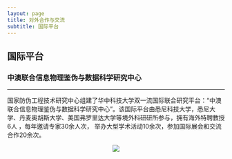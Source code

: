 ```yaml
---
layout: page
title: 对外合作与交流
subtitle: 国际平台
---
```

<!--
 * @Author: Conghao Wong
 * @Date: 2023-03-08 19:13:03
 * @LastEditors: Conghao Wong
 * @LastEditTime: 2023-03-12 10:06:48
 * @Description: file content
 * @Github: https://cocoon2wong.github.io
 * Copyright 2023 Conghao Wong, All Rights Reserved.
-->

## 国际平台

### 中澳联合信息物理鉴伪与数据科学研究中心
---

国家防伪工程技术研究中心组建了华中科技大学双一流国际联合研究平台：“中澳联合信息物理鉴伪与数据科学研究中心”。该国际平台由悉尼科技大学，悉尼大学、丹麦奥胡斯大学、美国弗罗里达大学等境外科研研所参与，拥有海外特聘教授6人 ，每年邀请专家30余人次， 举办大型学术活动10余次，参加国际展会和交流合作20余次。

<div align="center">
     <img src="/assets/img/cooperations/platform/0.png">
</div>
